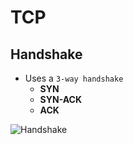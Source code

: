 # TCP

## Handshake

- Uses a `3-way handshake`
  - **SYN**
  - **SYN-ACK**
  - **ACK**

![Handshake](.images/tcp-handshake.png)
